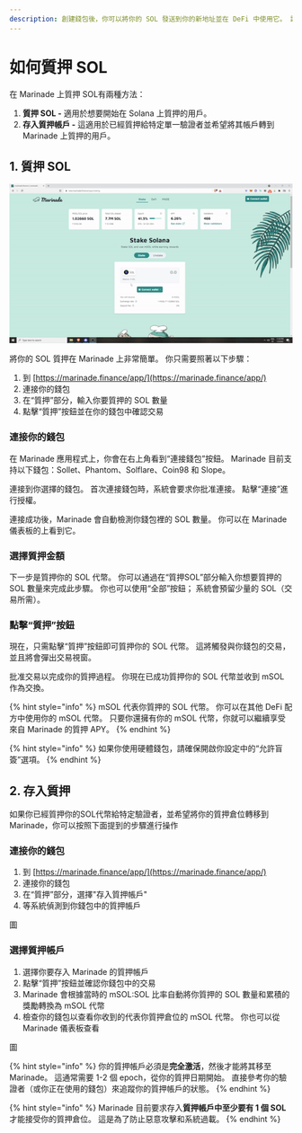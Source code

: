 ```yaml
---
description: 創建錢包後，你可以將你的 SOL 發送到你的新地址並在 DeFi 中使用它。 讓我們看看如何在 Marinade 上質押！
---
```


# 如何質押 SOL

在 Marinade 上質押 SOL有兩種方法：

1. **質押 SOL -** 適用於想要開始在 Solana 上質押的用戶。
2. **存入質押帳戶 -** 這適用於已經質押給特定單一驗證者並希望將其帳戶轉到 Marinade 上質押的用戶。

## 1. 質押 SOL

![一鍵質押SOL](<../.gitbook/assets/image (6).png>)

將你的 SOL 質押在 Marinade 上非常簡單。 你只需要照著以下步驟：

1. 到 [https://marinade.finance/app/](https://marinade.finance/app/)
2. 連接你的錢包
3. 在“質押”部分，輸入你要質押的 SOL 數量
4. 點擊“質押”按鈕並在你的錢包中確認交易

### 連接你的錢包

在 Marinade 應用程式上，你會在右上角看到“連接錢包”按鈕。 Marinade 目前支持以下錢包：Sollet、Phantom、Solflare、Coin98 和 Slope。&#x20;

連接到你選擇的錢包。 首次連接錢包時，系統會要求你批准連接。 點擊“連接”進行授權。&#x20;

連接成功後，Marinade 會自動檢測你錢包裡的 SOL 數量。 你可以在 Marinade 儀表板的上看到它。

### 選擇質押金額

下一步是質押你的 SOL 代幣。 你可以通過在“質押SOL”部分輸入你想要質押的 SOL 數量來完成此步驟。 你也可以使用“全部”按鈕； 系統會預留少量的 SOL（交易所需）。

### 點擊“質押”按鈕

現在，只需點擊“質押”按鈕即可質押你的 SOL 代幣。 這將觸發與你錢包的交易，並且將會彈出交易視窗。&#x20;

批准交易以完成你的質押過程。 你現在已成功質押你的 SOL 代幣並收到 mSOL 作為交換。

{% hint style="info" %}
mSOL 代表你質押的 SOL 代幣。 你可以在其他 DeFi 配方中使用你的 mSOL 代幣。 只要你還擁有你的 mSOL 代幣，你就可以繼續享受來自 Marinade 的質押 APY。
{% endhint %}

{% hint style="info" %}
如果你使用硬體錢包，請確保開啟你設定中的“允許盲簽”選項。
{% endhint %}

## 2. 存入質押

如果你已經質押你的SOL代幣給特定驗證者，並希望將你的質押倉位轉移到 Marinade，你可以按照下面提到的步驟進行操作

### 連接你的錢包

1. 到 [https://marinade.finance/app/](https://marinade.finance/app/)
2. 連接你的錢包
3. 在“質押”部分，選擇"存入質押帳戶"
4. 等系統偵測到你錢包中的質押帳戶

圖

### 選擇質押帳戶

1. 選擇你要存入 Marinade 的質押帳戶
2. 點擊“質押”按鈕並確認你錢包中的交易&#x20;
3. Marinade 會根據當時的 mSOL:SOL 比率自動將你質押的 SOL 數量和累積的獎勵轉換為 mSOL 代幣
4. 檢查你的錢包以查看你收到的代表你質押倉位的 mSOL 代幣。 你也可以從 Marinade 儀表板查看

圖

{% hint style="info" %}
你的質押帳戶必須是**完全激活**，然後才能將其移至 Marinade。 這通常需要 1-2 個 epoch，從你的質押日期開始。 直接參考你的驗證者（或你正在使用的錢包）來追蹤你的質押帳戶的狀態。
{% endhint %}

{% hint style="info" %}
Marinade 目前要求存入**質押帳戶中至少要有 1 個 SOL** 才能接受你的質押倉位。 這是為了防止惡意攻擊和系統過載。
{% endhint %}

